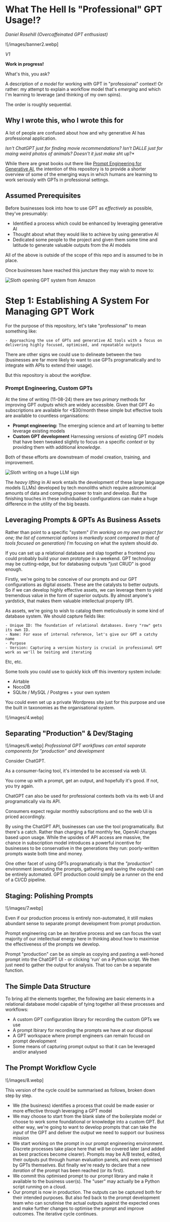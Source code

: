 # What The Hell Is "Professional" GPT Usage!?

*Daniel Rosehill (Overcaffeinated GPT enthusiast)*

![/images/banner2.webp]

*V1*

**Work in progress!**

What's this, you ask?

A description of *a model* for working with GPT in "professional" context! Or rather: my attempt to explain a workflow model that's *emerging* and which I'm learning to leverage (and thinking of my own spins).

The order is roughly sequential.

## Why I wrote this, who I wrote this for

A lot of people are confused about how and why generative AI has professional application. 

*Isn't ChatGPT just for finding movie recommendations? Isn't DALLE just for maing weird photos of animals? Doesn't it just make sh*t up?*

While there are great books out there like [Prompt Engineering for Generative AI](https://www.oreilly.com/library/view/prompt-engineering-for/9781098153427/), the intention of this repository is to provide a shorter overview of some of the emerging ways in which humans are learning to work seriously with GPTs in professional settings.

## Assumed Prerequisites

Before businesses look into how to use GPT as *effectively* as possible, they've presumably:

- Identified a process which could be enhanced by leveraging generative AI
- Thought about what they would like to achieve by using generative AI
- Dedicated some people to the project and given them some time and latitude to generate valuable outputs from the AI models

All of the above is outside of the scope of this repo and is assumed to be in place.

Once businesses have reached this juncture they may wish to move to:

![Sloth opening GPT system from Amazon](/images/3.webp)

# Step 1: Establishing A System For Managing GPT Work

For the purpose of this repository, let's take "professional" to mean something like:

```
- Approaching the use of GPTs and generative AI tools with a focus on delivering highly focused, optimised, and repeatable outputs
```

There are other signs we could use to delineate between the two (businesses are far more likely to want to use GPTs programatically and to integrate with APIs to extend their usage). 

But this repository is about the *workflow*.

### Prompt Engineering, Custom GPTs

At the time of writing (11-08-24) there are two *primary* methods for improving GPT *outputs* which are widely accessible. Given that GPT 4o subscriptions are available for <$30/month these simple but effective tools are available to countless organisations:

- **Prompt engineering:** The emerging science and art of learning to better leverage existing models
- **Custom GPT development** Harnessing versions of existing GPT models that have been tweaked slightly to focus on a specific *context* or by providing them with additional *knowledge*. 

Both of these efforts are downstream of model creation, training, and improvement. 

![Sloth writing on a huge LLM sign](/images/5.webp)

The *heavy lifting* in AI work entails the development of these large language models (LLMs) developed by tech monoliths which require astronomical amounts of data and computing power to train and develop. But the finishing touches in these individualised configurations can make a huge difference in the utility of the big beasts. 

## Leveraging Prompts & GPTs As Business Assets

Rather than point to a specific "system" *(I'm working on my own project for one; the list of commercial options is markedly scant compared to that of tools focused on generation)* I'm focusing on what the system should *do*. 

If you can set up a relational database and slap together a frontend you could probably build your own prototype in a weekend. GPT technology may be cutting-edge, but for databasing outputs "just CRUD" is good enough. 

Firstly, we're going to be conceive of our prompts and our GPT configurations as digital *assets*. These are the catalysts to better outputs. So if we can develop highly effective assets, we can leverage them to yield tremendous value in the form of superior outputs. By almost anyone's yardstick, that makes them valuable intellectual property (IP). 

As assets, we're going to wish to catalog them meticulously in some kind of database system. We should capture fields like:

```
- Unique ID: The foundation of relational databases. Every "row" gets its own ID.
- Name: For ease of internal reference, let's give our GPT a catchy name
- Purpose
- Version: Capturing a version history is crucial in professional GPT work as we'll be testing and iterating
```

Etc, etc. 

Some tools you could use to quickly kick off this inventory system include:

- Airtable
- NocoDB
- SQLite / MySQL / Postgres + your own system 

You could even set up a private Wordpress site just for this purpose and use the built in taxonomies as the organisational system. 

![/images/4.webp]

  ## Separating "Production" & Dev/Staging

  ![/images/6.webp]
  *Professional GPT workflows can entail separate components for "production" and development*

  Consider ChatGPT.

  As a consumer-facing tool, it's intended to be accessed via web UI.

  You come up with a prompt, get an output, and hopefully it's good. If not, you try again.

  ChatGPT can also be used for professional contexts both via its web UI and programatically via its API. 

  Consumers expect regular monthly subscriptions and so the web UI is priced accordingly. 

  By using the ChatGPT API, businesses can use the tool programatically. But there's a catch. Rather than charging a flat monthly fee, OpenAI charges based upon usage. While the upsides of API access are massive, the chance in subscription model introduces a powerful incentive for businesses to be conservative in the generations they run: poorly-written prompts waste both time and money. 

  One other facet of using GPTs programatically is that the *"production"* environment (executing the prompts, gathering and saving the outputs) can be entirely automated. GPT production could simply be a runner on the end of a CI/CD pipeline. 

  ## Staging: Polishing Prompts

![/images/7.webp]

Even if our production process is entirely non-automated, it still makes abundant sense to separate prompt development from prompt production. 

Prompt engineering can be an iterative process and we can focus the vast majority of our intellectual energy here in thinking about how to maximise the effectiveness of the prompts we develop. 

Prompt "production" can be as simple as copying and pasting a well-honed prompt into the ChatGPT UI - or clicking 'run' on a Python script. We then just need to gather the output for analysis. That too can be a separate function. 

## The Simple Data Structure

To bring all the elements together, the following are basic elements in a relational database model capable of tying together all these processes and workflows:

- A custom GPT configuration library for recording the custom GPTs we use
- A prompt lbirary for recording the prompts we have at our disposal
- A GPT workspace where prompt engineers can remain focusd on prompt development
- Some means of capturing prompt output so that it can be leveraged and/or analysed

## The Prompt Workflow Cycle

![/images/8.webp]

This version of the cycle could be summarised as follows, broken down step by step.

- We (the business) identifies a process that could be made easier or more effective through leveraging a GPT model
- We may choose to start from the blank slate of the boilerplate model or choose to work some foundational or knowledge into a custom GPT. But either way, we're going to want to develop prompts that can take the *input* of the GPT and deliver the *output* we need to support our business mission
-  We start working on the prompt in our prompt engineering environment. Discrete processes take place here that will be covered later (and added as best practices become clearer). Prompts may be A/B tested, edited, their outputs put through human evaluation panels, and even optimised by GPTs themselves. But finally we're ready to declare that a new *iteration* of the prompt has been reached (or its first).
-  We commit this optimised prompt to our prompt library and make it available to the business user(s). The "user" may actually be a Python script running on a cloud.
-  Our prompt is now in production. The outputs can be captured both for their intended purposes. But also fed back to the prompt development team who can scrutinise the actual outputs against the expected ones and make further changes to optimise the prompt and improve outcomes. The iterative cycle continues.








